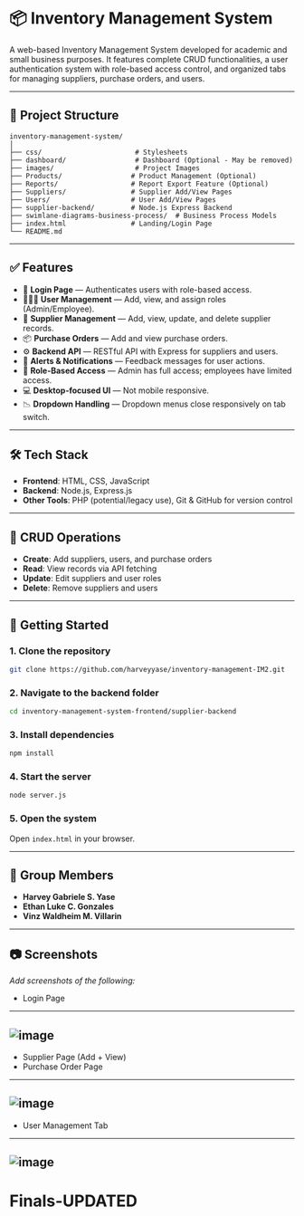 # 📦 Inventory Management System

A web-based Inventory Management System developed for academic and small business purposes. It features complete CRUD functionalities, a user authentication system with role-based access control, and organized tabs for managing suppliers, purchase orders, and users.


---

## 📁 Project Structure

```
inventory-management-system/
│
├── css/                       # Stylesheets  
├── dashboard/                 # Dashboard (Optional - May be removed)  
├── images/                    # Project Images  
├── Products/                 # Product Management (Optional)  
├── Reports/                  # Report Export Feature (Optional)  
├── Suppliers/                # Supplier Add/View Pages  
├── Users/                    # User Add/View Pages  
├── supplier-backend/         # Node.js Express Backend  
├── swimlane-diagrams-business-process/  # Business Process Models  
├── index.html                # Landing/Login Page  
└── README.md
```

---

## ✅ Features  
  
- 🔐 **Login Page** — Authenticates users with role-based access.  
- 🧑‍🤝‍🧑 **User Management** — Add, view, and assign roles (Admin/Employee).  
- 🏪 **Supplier Management** — Add, view, update, and delete supplier records.  
- 📦 **Purchase Orders** — Add and view purchase orders.  
- ⚙️ **Backend API** — RESTful API with Express for suppliers and users.  
- 🚨 **Alerts & Notifications** — Feedback messages for user actions.  
- 🔑 **Role-Based Access** — Admin has full access; employees have limited access.  
- 💻 **Desktop-focused UI** — Not mobile responsive.  
- 📉 **Dropdown Handling** — Dropdown menus close responsively on tab switch.  
  
---
  
## 🛠️ Tech Stack  

- **Frontend**: HTML, CSS, JavaScript  
- **Backend**: Node.js, Express.js  
- **Other Tools**: PHP (potential/legacy use), Git & GitHub for version control  

---  
  
## 🧪 CRUD Operations  
  
- **Create**: Add suppliers, users, and purchase orders  
- **Read**: View records via API fetching  
- **Update**: Edit suppliers and user roles  
- **Delete**: Remove suppliers and users  
  
--- 

## 🚀 Getting Started  
  
### 1. Clone the repository  
```bash  
git clone https://github.com/harveyyase/inventory-management-IM2.git  
```  
 
### 2. Navigate to the backend folder  
```bash  
cd inventory-management-system-frontend/supplier-backend  
```    
  
### 3. Install dependencies  
```bash  
npm install  
```  
  
### 4. Start the server  
```bash  
node server.js  
```  
  
### 5. Open the system  
Open `index.html` in your browser.  
  
---
  
## 👥 Group Members    
  
- **Harvey Gabriele S. Yase**    
- **Ethan Luke C. Gonzales** 
- **Vinz Waldheim M. Villarin**
  
---
  
## 📷 Screenshots  
  
_Add screenshots of the following:_  
- Login Page
---------------------------------------------------------------------------------------  
![image](https://github.com/user-attachments/assets/f6a89bb7-6dab-41cc-a392-ef32ef60765a)  
---------------------------------------------------------------------------------------   
- Supplier Page (Add + View)  
- Purchase Order Page
---------------------------------------------------------------------------------------     
 ![image](https://github.com/user-attachments/assets/1a80bd57-a474-4529-b809-5f512138fd68)  
---------------------------------------------------------------------------------------   
- User Management Tab
---------------------------------------------------------------------------------------       
 ![image](https://github.com/user-attachments/assets/7b934a5d-7c9b-4e6c-9d6e-1a5b9a703d76)    
---------------------------------------------------------------------------------------      

# Finals-UPDATED
